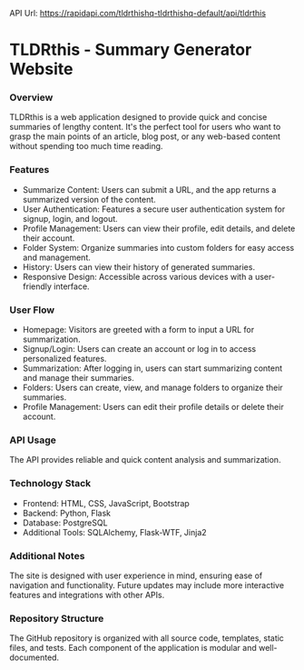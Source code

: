 API Url: https://rapidapi.com/tldrthishq-tldrthishq-default/api/tldrthis

# TLDRthis - Summary Generator Website

### Overview
TLDRthis is a web application designed to provide quick and concise summaries of lengthy content. It's the perfect tool for users who want to grasp the main points of an article, blog post, or any web-based content without spending too much time reading.

### Features
- Summarize Content: Users can submit a URL, and the app returns a summarized version of the content.
- User Authentication: Features a secure user authentication system for signup, login, and logout.
- Profile Management: Users can view their profile, edit details, and delete their account.
- Folder System: Organize summaries into custom folders for easy access and management.
- History: Users can view their history of generated summaries.
- Responsive Design: Accessible across various devices with a user-friendly interface.

### User Flow
- Homepage: Visitors are greeted with a form to input a URL for summarization.
- Signup/Login: Users can create an account or log in to access personalized features.
- Summarization: After logging in, users can start summarizing content and manage their summaries.
- Folders: Users can create, view, and manage folders to organize their summaries.
- Profile Management: Users can edit their profile details or delete their account.

### API Usage
The API provides reliable and quick content analysis and summarization.

### Technology Stack
- Frontend: HTML, CSS, JavaScript, Bootstrap
- Backend: Python, Flask
- Database: PostgreSQL
- Additional Tools: SQLAlchemy, Flask-WTF, Jinja2

### Additional Notes
The site is designed with user experience in mind, ensuring ease of navigation and functionality.
Future updates may include more interactive features and integrations with other APIs.

### Repository Structure
The GitHub repository is organized with all source code, templates, static files, and tests. Each component of the application is modular and well-documented.


